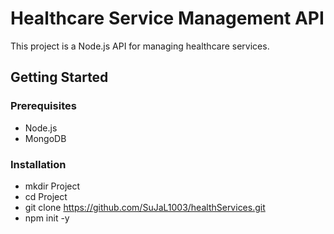 # Healthcare Service Management API

This project is a Node.js API for managing healthcare services.

## Getting Started

### Prerequisites

- Node.js
- MongoDB

### Installation

- mkdir Project
- cd Project 
- git clone https://github.com/SuJaL1003/healthServices.git
- npm init -y
